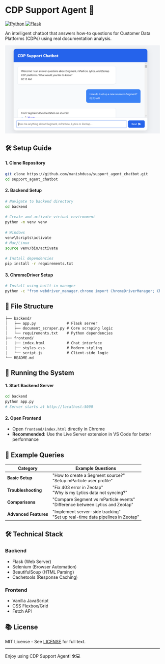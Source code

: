 # CDP Support Agent 🤖

[![Python](https://img.shields.io/badge/Python-3.9%2B-blue)](https://python.org)
[![Flask](https://img.shields.io/badge/Flask-2.0%2B-lightgrey)](https://flask.palletsprojects.com)

An intelligent chatbot that answers how-to questions for Customer Data Platforms (CDPs) using real documentation analysis.

![alt text](image.png)

## 🛠️ Setup Guide

#### 1. Clone Repository
```bash
git clone https://github.com/manishdusa/support_agent_chatbot.git
cd support_agent_chatbot
```

#### 2. Backend Setup
```bash
# Navigate to backend directory
cd backend

# Create and activate virtual environment
python -m venv venv

# Windows
venv\Scripts\activate
# Mac/Linux
source venv/bin/activate

# Install dependencies
pip install -r requirements.txt
```

#### 3. ChromeDriver Setup
```bash
# Install using built-in manager
python -c "from webdriver_manager.chrome import ChromeDriverManager; ChromeDriverManager().install()"
```

## 🛀 File Structure
```
├── backend/
│   ├── app.py              # Flask server
│   ├── document_scraper.py # Core scraping logic
│   └── requirements.txt    # Python dependencies
├── frontend/
│   ├── index.html          # Chat interface
│   ├── styles.css          # Modern styling
│   └── script.js           # Client-side logic
└── README.md
```

## 🚀 Running the System

#### 1. Start Backend Server
```bash
cd backend
python app.py
# Server starts at http://localhost:5000
```

#### 2. Open Frontend
- Open `frontend/index.html` directly in Chrome
- **Recommended:** Use the Live Server extension in VS Code for better performance

## 💬 Example Queries

| Category        | Example Questions |
|---------------|------------------|
| **Basic Setup** | "How to create a Segment source?"<br>"Setup mParticle user profile" |
| **Troubleshooting** | "Fix 403 error in Zeotap"<br>"Why is my Lytics data not syncing?" |
| **Comparisons** | "Compare Segment vs mParticle events"<br>"Difference between Lytics and Zeotap" |
| **Advanced Features** | "Implement server-side tracking"<br>"Set up real-time data pipelines in Zeotap" |

## 🛠️ Technical Stack

### Backend
- Flask (Web Server)
- Selenium (Browser Automation)
- BeautifulSoup (HTML Parsing)
- Cachetools (Response Caching)

### Frontend
- Vanilla JavaScript
- CSS Flexbox/Grid
- Fetch API


## 📚 License
MIT License - See [LICENSE](LICENSE) for full text.

---

Enjoy using CDP Support Agent! 🛠️💻

